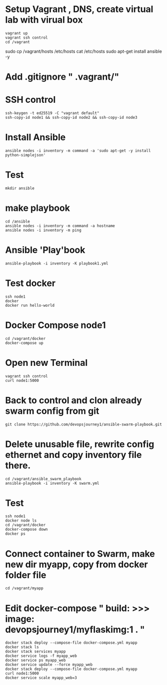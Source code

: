 # Setup Vagrant , DNS, create virtual lab with virual box

    vagrant up
    vagrant ssh control
    cd /vagrant
   sudo cp /vagrant/hosts /etc/hosts
   cat /etc/hosts
   sudo apt-get install ansible -y

 # Add .gitignore  " .vagrant/"
# SSH control

    ssh-keygen -t ed25519 -C "vagrant default"
    ssh-copy-id node1 && ssh-copy-id node2 && ssh-copy-id node3
     
# Install Ansible

    ansible nodes -i inventory -m command -a 'sudo apt-get -y install python-simplejson'

# Test

    mkdir ansible
# make playbook   
   
    cd /ansible
    ansible nodes -i inventory -m command -a hostname
    ansible nodes -i inventory -m ping

# Ansible 'Play'book

    ansible-playbook -i inventory -K playbook1.yml
# Test docker

    ssh node1
    docker
    docker run hello-world
    
# Docker Compose node1

    cd /vagrant/docker
    docker-compose up

# Open new Terminal

    vagrant ssh control
    curl node1:5000

# Back to control and clon already swarm config from git

    git clone https://github.com/devopsjourney1/ansible-swarm-playbook.git
    
# Delete unusable file, rewrite config ethernet and copy inventory file there.

    cd /vagrant/ansible_swarm_playbook 
    ansible-playbook -i inventory -K swarm.yml
# Test 

    ssh node1
    docker node ls
    cd /vagrant/docker
    docker-compose down
    docker ps

# Connect container to Swarm, make new dir myapp, copy from docker folder file
    cd /vagrant/myapp
     
   # Edit docker-compose "  build: >>> image: devopsjourney1/myflaskimg:1 . " 
    
    docker stack deploy --compose-file docker-compose.yml myapp
    docker stack ls
    docker stack services myapp
    docker service logs -f myapp_web
    docker service ps myapp_web
    docker service update --force myapp_web
    docker stack deploy --compose-file docker-compose.yml myapp
    curl node1:5000
    docker service scale myapp_web=3








  




